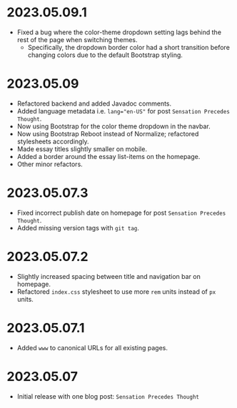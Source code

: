 # 2023.05.09.1

- Fixed a bug where the color-theme dropdown setting lags behind the rest of the page when switching themes.
	- Specifically, the dropdown border color had a short transition before changing colors due to the default Bootstrap styling.

# 2023.05.09

- Refactored backend and added Javadoc comments.
- Added language metadata i.e. `lang="en-US"` for post `Sensation Precedes Thought`.
- Now using Bootstrap for the color theme dropdown in the navbar.
- Now using Bootstrap Reboot instead of Normalize; refactored stylesheets accordingly.
- Made essay titles slightly smaller on mobile.
- Added a border around the essay list-items on the homepage.
- Other minor refactors.

# 2023.05.07.3

- Fixed incorrect publish date on homepage for post `Sensation Precedes Thought`.
- Added missing version tags with `git tag`.

# 2023.05.07.2

- Slightly increased spacing between title and navigation bar on homepage.
- Refactored `index.css` stylesheet to use more `rem` units instead of `px` units.

# 2023.05.07.1

- Added `www` to canonical URLs for all existing pages.

# 2023.05.07

- Initial release with one blog post: `Sensation Precedes Thought`
